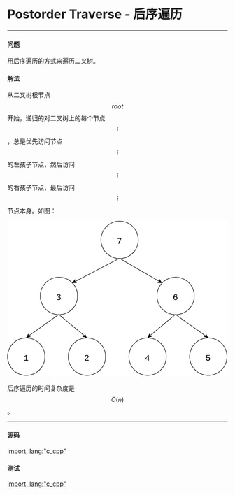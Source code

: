 # Postorder Traverse - 后序遍历

--------

#### 问题

用后序遍历的方式来遍历二叉树。

#### 解法

从二叉树根节点$$ root $$开始，递归的对二叉树上的每个节点$$ i $$，总是优先访问节点$$ i $$的左孩子节点，然后访问$$ i $$的右孩子节点，最后访问$$ i $$节点本身。如图：

![PostorderTraverse1.svg](../res/PostorderTraverse1.svg)

后序遍历的时间复杂度是$$ O(n) $$。

--------

#### 源码

[import, lang:"c_cpp"](../../../../src/GraphTheory/Traverse/PostorderTraverse.hpp)

#### 测试

[import, lang:"c_cpp"](../../../../src/GraphTheory/Traverse/PostorderTraverse.cpp)
